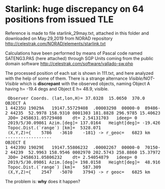 # Starlink: huge discrepancy on 64 positions from issued TLE 

Reference is made to file starlink_29may.txt, attached in this folder and downloaded on May.29,2019 from NORAD repository http://celestrak.com/NORAD/elements/starlink.txt

Calculations have been performed by means of Pascal code named SATENG3.PAS (here attached) through SGP Units coming from the public domain software http://celestrak.com/software/vallado-sw.php

The processed position of each sat is shown in 111.txt, and here analyzed with the help of some of them. There is a strange alternance <i>Visible/NOT-Visible</i> which is <b>discrepant</b> with the observed objects, naming Object A having h= -19.4 degs and Object E h= 48.9, visible.
<PRE>
 Observer Coords. (lat,lon,H)= 37.0328  15.0650  370.0
OBJECT A                
1 44235U 19029A   19147.55729408  .00003298  00000-0  89486-4 0  9992
2 44235  52.9978 158.9310 0001303 181.8828 296.9785 15.40623568  1490
 JD0= 2458631.05729408    dt= 2.54131703   ideep= 0
 2019/5/30.09861 Azim.[deg]= 137.0164   Height[deg]= -19.4264   NOT-Visible
 Topoc.Dist.(`range`) [km]=  5328.071
 (X,Y,Z)={    5786   -3610    -181} -> r_geoc=   6823 km
------------------
OBJECT E                
1 44239U 19029E   19147.55806232  .00002267  00000-0  70150-4 0  9990
2 44239  52.9963 158.9546 0002970 202.5743 258.8860 15.37972393  1497
 JD0= 2458631.05806232    dt= 2.54054879   ideep= 0
 2019/5/30.09861 Azim.[deg]= 198.0158   Height[deg]=  48.9160   Visible
 Topoc.Dist.(`range`) [km]=   587.309
 (X,Y,Z)={    2547   -5070    3794} -> r_geoc=   6825 km
</PRE>

The problem is: <b>why</b> does it happen?
